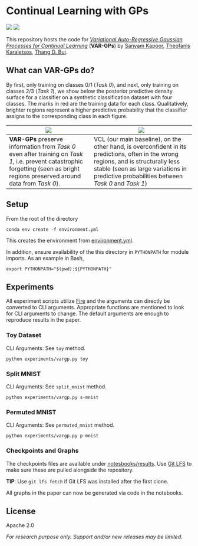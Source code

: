 # Continual Learning with GPs

[![](https://img.shields.io/badge/arXiv-2006.05468-red)](https://u.perhapsbay.es/vargp-arxiv)
[![](https://img.shields.io/badge/ICML-2021-brightgreen)](https://u.perhapsbay.es/vargp)

This repository hosts the code for 
[_Variational Auto-Regressive Gaussian Processes for Continual Learning_](https://u.perhapsbay.es/vargp) (**VAR-GPs**)
by [Sanyam Kapoor](https://im.perhapsbay.es), 
[Theofanis Karaletsos](https://karaletsos.com),
[Thang D. Bui](https://thangbui.github.io).

## What can VAR-GPs do?

By first, only training on classes 0/1 (*Task 0*), and next, only training on classes 2/3 (*Task 1*), we show below the posterior predictive density surface for a classifier on a synthetic classification dataset with four classes. The marks in red are the training data for each class. Qualitatively, brighter regions represent a higher predictive probability that the classifier assigns to the corresponding class in each figure.

| ![](https://i.imgur.com/J8EDeEK.png) | ![](https://i.imgur.com/nT4ka2a.png) |
|---|---|
| **VAR-GPs** preserve information from *Task 0* even after training on *Task 1*, i.e. prevent catastrophic forgetting (seen as bright regions preserved around data from *Task 0*).  | VCL (our main baseline), on the other hand, is overconfident in its predictions, often in the wrong regions, and is structurally less stable (seen as large variations in predictive probabilities between *Task 0* and *Task 1*)  | 

## Setup

From the root of the directory

```shell
conda env create -f environment.yml
```

This creates the environment from [environment.yml](./environment.yml).

In addition, ensure availability of the this directory in `PYTHONPATH`
for module imports. As an example in Bash,

```shell
export PYTHONPATH="$(pwd):${PYTHONPATH}"
```

## Experiments

All experiment scripts utilize [Fire](https://github.com/google/python-fire)
and the arguments can directly be converted to CLI arguments. Appropriate
functions are mentioned to look for CLI arguments to change. The default arguments are enough to reproduce results in the paper.

### Toy Dataset

CLI Arguments: See `toy` method.

```shell
python experiments/vargp.py toy
```

### Split MNIST

CLI Arguments: See `split_mnist` method.

```shell
python experiments/vargp.py s-mnist
```

### Permuted MNIST

CLI Arguments: See `permuted_mnist` method.

```shell
python experiments/vargp.py p-mnist
```

### Checkpoints and Graphs

The checkpoints files are available under [notesbooks/results](./notebooks/results).
Use [Git LFS](https://git-lfs.github.com) to make sure these are pulled
alongside the repository.

**TIP**: Use `git lfs fetch` if Git LFS was installed after the first clone.

All graphs in the paper can now be generated via code in the notebooks.

## License

Apache 2.0

_For research purpose only. Support and/or new releases may be limited._
